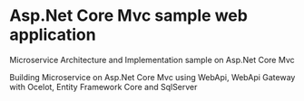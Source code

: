 # Asp.Net Core Mvc sample web application
 <P>Microservice Architecture and Implementation sample on Asp.Net Core Mvc</P>
 <P>Building Microservice on Asp.Net Core Mvc using WebApi, WebApi Gateway with Ocelot, Entity Framework Core and SqlServer</P>   

